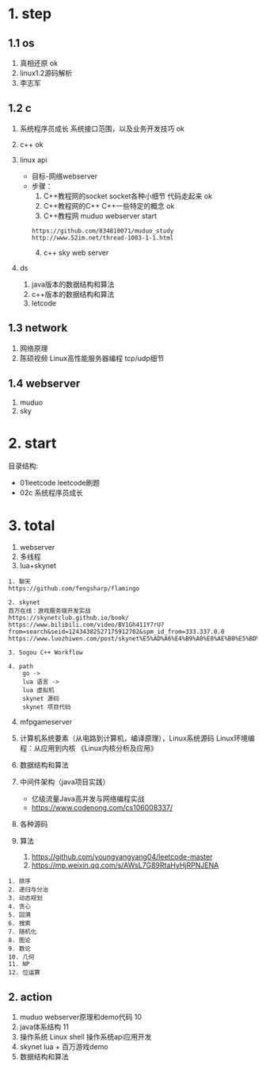# 1. step
## 1.1 os
1. 真相还原               ok
2. linux1.2源码解析
3. 李志军

## 1.2 c
1. 系统程序员成长 系统接口范围，以及业务开发技巧  ok
2. c++                                         ok
3. linux api                                  
    - 目标-网络webserver
    - 步骤：
        1. C++教程网的socket           socket各种小细节   代码走起来     ok
        2. C++教程网的C++              C++一些特定的概念                ok
        3. C++教程网 muduo             webserver                       start  
        ```
        https://github.com/834810071/muduo_study
        http://www.52im.net/thread-1003-1-1.html
        ```
        4. c++ sky                     web server    
                
4. ds
    1. java版本的数据结构和算法
    2. c++版本的数据结构和算法
    3. letcode
## 1.3 network
1. 网络原理
2. 陈硕视频  Linux高性能服务器编程      tcp/udp细节    
## 1.4 webserver
1. muduo 
2. sky

# 2. start
目录结构:
- 01leetcode leetcode刷题
- 02c 系统程序员成长

# 3. total
1. webserver
2. 多线程
3. lua+skynet
```
1. 聊天
https://github.com/fengsharp/flamingo

2. skynet
百万在线：游戏服务端开发实战
https://skynetclub.github.io/book/
https://www.bilibili.com/video/BV1Gh411Y7rU?from=search&seid=12434382527175912702&spm_id_from=333.337.0.0
https://www.luozhiwen.com/post/skynet%E5%AD%A6%E4%B9%A0%E8%AE%B0%E5%BD%95/%E5%85%B3%E4%BA%8ESkynet.html

3. Sogou C++ Workflow

4. path
    go ->
    lua 语言 -> 
    lua 虚拟机
    skynet 源码
    skynet 项目代码

```
4. mfpgameserver
5. 计算机系统要素（从电路到计算机，编译原理），Linux系统源码  Linux环境编程：从应用到内核 《Linux内核分析及应用》  
6. 数据结构和算法
7. 中间件架构（java项目实践）    
    - 亿级流量Java高并发与网络编程实战
    - https://www.codenong.com/cs106008337/
8. 各种源码

9. 算法
    1. https://github.com/youngyangyang04/leetcode-master
    2. https://mp.weixin.qq.com/s/AWsL7G89RtaHyHjRPNJENA
```
1. 排序
2. 递归与分治
3. 动态规划
4. 贪心
5. 回溯
6. 搜索
7. 随机化
8. 图论
9. 数论
10. 几何
11. NP
12. 位运算
```

## 2. action
1. muduo webserver原理和demo代码    10
2. java体系结构                     11
3. 操作系统 Linux shell 操作系统api应用开发
4. skynet lua + 百万游戏demo
5. 数据结构和算法








